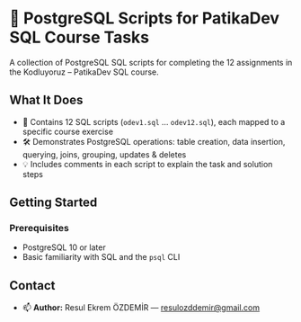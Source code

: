 # 📀 PostgreSQL Scripts for PatikaDev SQL Course Tasks

A collection of PostgreSQL SQL scripts for completing the 12 assignments in the Kodluyoruz – PatikaDev SQL course.

## What It Does
- 🎯 Contains 12 SQL scripts (`odev1.sql` … `odev12.sql`), each mapped to a specific course exercise  
- 🛠️ Demonstrates PostgreSQL operations: table creation, data insertion, querying, joins, grouping, updates & deletes  
- 💡 Includes comments in each script to explain the task and solution steps

## Getting Started

### Prerequisites
- PostgreSQL 10 or later  
- Basic familiarity with SQL and the `psql` CLI  

## Contact
- 📫 **Author:** Resul Ekrem ÖZDEMİR — [resulozddemir@gmail.com](mailto:resulozddemir@gmail.com)  
